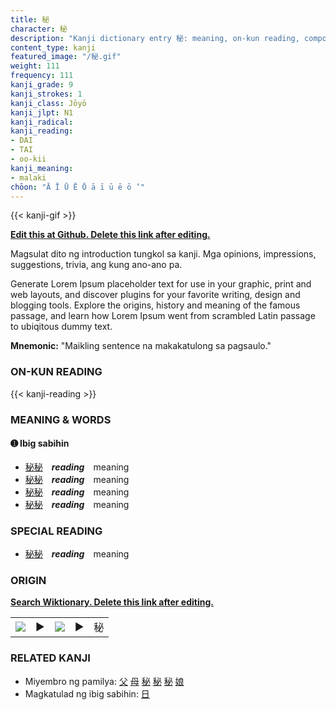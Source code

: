 ```yaml
---
title: 秘
character: 秘
description: "Kanji dictionary entry 秘: meaning, on-kun reading, compounds, origin, related kanji"
content_type: kanji
featured_image: "/秘.gif"
weight: 111
frequency: 111
kanji_grade: 9
kanji_strokes: 1
kanji_class: Jōyō
kanji_jlpt: N1
kanji_radical: 
kanji_reading: 
- DAI
- TAI
- oo-kii
kanji_meaning:
- malaki
chōon: "Ā Ī Ū Ē Ō ā ī ū ē ō ’"
---
```

[//]: # (Don't edit the line below. Kanji animated GIF code is automatically generated.)
{{< kanji-gif >}}

[//]: # (Edit below this line.)

**[Edit this at Github. Delete this link after editing.](https://github.com/tim0g/tim/tree/main/content/kanji/秘/index.md)**

Magsulat dito ng introduction tungkol sa kanji. Mga opinions, impressions, suggestions, trivia, ang kung ano-ano pa.

Generate Lorem Ipsum placeholder text for use in your graphic, print and web layouts, and discover plugins for your favorite writing, design and blogging tools. Explore the origins, history and meaning of the famous passage, and learn how Lorem Ipsum went from scrambled Latin passage to ubiqitous dummy text.
 
**Mnemonic:** "Maikling sentence na makakatulong sa pagsaulo."

### ON-KUN READING

[//]: # (Don't edit the line below. ON-KUN READING code is automatically generated.)
{{< kanji-reading >}}

### MEANING & WORDS

#### ➊ **Ibig sabihin**
  - [秘](../秘)[秘](../秘)　***reading***　meaning
  - [秘](../秘)[秘](../秘)　***reading***　meaning
  - [秘](../秘)[秘](../秘)　***reading***　meaning
  - [秘](../秘)[秘](../秘)　***reading***　meaning

### SPECIAL READING
  - [秘](../秘)[秘](../秘)　***reading***　meaning

### ORIGIN

**[Search Wiktionary. Delete this link after editing.](https://wiktionary.org/wiki/秘)**
<table class="kanji-table"><tr><td>
<img src="60px-秘-bronze.svg.png">
</td><td>▶</td><td>
<img src="60px-秘-oracle.svg.png">
</td><td>▶</td>
<td class="kanji-origin">秘</td>
</tr></table>

### RELATED KANJI
- Miyembro ng pamilya: [父](../父) [母](../母) [秘](../秘) [秘](../秘) [秘](../秘) [娘](../娘)
- Magkatulad ng ibig sabihin: [日](../日)
